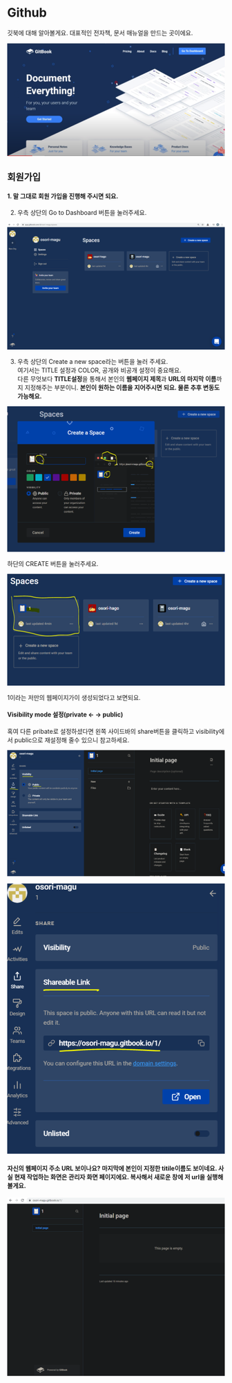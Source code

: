 # Github



깃북에 대해 알아볼게요. 대표적인 전자책, 문서 매뉴얼을 만드는 곳이에요.   


![](.gitbook/assets/image.png)

## 회원가입

#### 1. 말 그대로 회원 가입을 진행해 주시면 되요.

2. 우측 상단의 Go to Dashboard 버튼을 눌러주세요. 

![&#xB300;&#xC2DC;&#xBCF4;&#xB4DC; &#xD654;&#xBA74;](.gitbook/assets/image%20%2831%29.png)

3. 우측 상단의 Create a new space라는 버튼을 눌러 주세요.   
여기서는 TITLE 설정과 COLOR, 공개와 비공개 설정이 중요해요.   
다른 무엇보다 **TITLE설정**을 통해서 본인의 **웹페이지 제목**과 **URL의 마지막 이름**까지 지정해주는 부분이니. **본인이 원하는 이름을 지어주시면 되요. 물론 추후 변동도 가능해요.**

![CREATE A SPACE&#xD654;&#xBA74;](.gitbook/assets/image%20%2815%29.png)

하단의 CREATE 버튼을 눌러주세요. 

![DASH-BOARD](.gitbook/assets/image%20%2885%29.png)

1이라는 저만의 웹페이지가이 생성되었다고 보면되요.

#### Visibility mode 설정\(private &lt;- -&gt; public\)

혹여 다른 pribate로 설정하셨다면 왼쪽 사이드바의 share버튼을 클릭하고 visibility에서 public으로 재설정해 줄수 있으니 참고하세요.  

![Share &#xBA54;&#xB274; &#xBC84;&#xD2BC; ](.gitbook/assets/image%20%2860%29.png)

![](.gitbook/assets/image%20%286%29.png)

####  자신의 웹페이지 주소 URL 보이나요? 마지막에 본인이 지정한 titile이름도 보이네요. 사실 현재 작업하는 화면은 관리자 화면 페이지에요. 복사해서 새로운 창에 저 url을 실행해 볼게요.



![&#xC678;&#xBD80;&#xC5D0;&#xC11C; &#xBCF4;&#xB294; &#xB098;&#xC758; &#xAE43;&#xBD81; &#xD398;&#xC774;&#xC9C0;](.gitbook/assets/image%20%28173%29.png)

